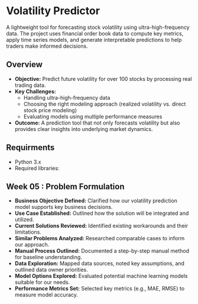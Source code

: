 # Volatility Predictor

A lightweight tool for forecasting stock volatility using ultra-high-frequency data. The project uses financial order book data to compute key metrics, apply time series models, and generate interpretable predictions to help traders make informed decisions.

## Overview

- **Objective:** Predict future volatility for over 100 stocks by processing real trading data.
- **Key Challenges:**
  - Handling ultra-high-frequency data
  - Choosing the right modeling approach (realized volatility vs. direct stock price modeling)
  - Evaluating models using multiple performance measures
- **Outcome:** A prediction tool that not only forecasts volatility but also provides clear insights into underlying market dynamics.

## Requirments

- Python 3.x
- Required libraries:

## Week 05 : Problem Formulation

- **Business Objective Defined:** Clarified how our volatility prediction model supports key business decisions.
- **Use Case Established:** Outlined how the solution will be integrated and utilized.
- **Current Solutions Reviewed:** Identified existing workarounds and their limitations.
- **Similar Problems Analyzed:** Researched comparable cases to inform our approach.
- **Manual Process Outlined:** Documented a step-by-step manual method for baseline understanding.
- **Data Exploration:** Mapped data sources, noted key assumptions, and outlined data owner priorities.
- **Model Options Explored:** Evaluated potential machine learning models suitable for our needs.
- **Performance Metrics Set:** Selected key metrics (e.g., MAE, RMSE) to measure model accuracy.
